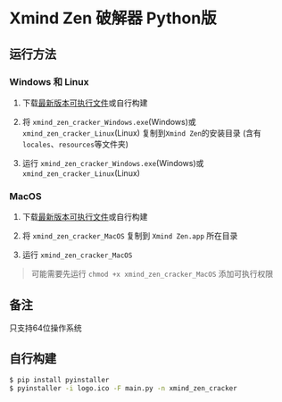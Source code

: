# Xmind Zen 破解器 Python版

## 运行方法

### Windows 和 Linux

1. 下载[最新版本可执行文件](https://github.com/Xmader/xmind_zen_cracker/releases/latest)或自行构建

2. 将 `xmind_zen_cracker_Windows.exe`(Windows)或`xmind_zen_cracker_Linux`(Linux) 复制到`Xmind Zen`的安装目录 (含有`locales`、`resources`等文件夹)

3. 运行 `xmind_zen_cracker_Windows.exe`(Windows)或`xmind_zen_cracker_Linux`(Linux)

### MacOS

1. 下载[最新版本可执行文件](https://github.com/Xmader/xmind_zen_cracker/releases/latest)或自行构建

2. 将 `xmind_zen_cracker_MacOS` 复制到 `Xmind Zen.app` 所在目录

3. 运行 `xmind_zen_cracker_MacOS`

> 可能需要先运行 `chmod +x xmind_zen_cracker_MacOS` 添加可执行权限


## 备注

只支持64位操作系统

## 自行构建

```bash
$ pip install pyinstaller
$ pyinstaller -i logo.ico -F main.py -n xmind_zen_cracker
```
